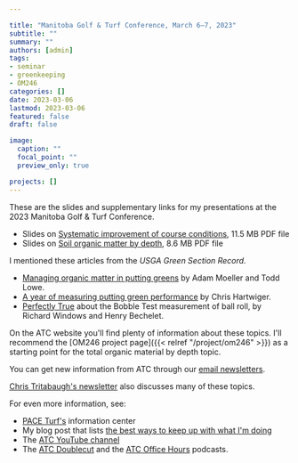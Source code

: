 ```yaml
---

title: "Manitoba Golf & Turf Conference, March 6–7, 2023"
subtitle: ""
summary: ""
authors: [admin]
tags: 
- seminar
- greenkeeping
- OM246
categories: []
date: 2023-03-06
lastmod: 2023-03-06
featured: false
draft: false

image:
  caption: ""
  focal_point: ""
  preview_only: true

projects: []
---
```


These are the slides and supplementary links for my presentations at the 2023 Manitoba Golf & Turf Conference.

* Slides on [Systematic improvement of course conditions](systematic_improvement.pdf), 11.5 MB PDF file
* Slides on [Soil organic matter by depth](om246.pdf), 8.6 MB PDF file

I mentioned these articles from the *USGA Green Section Record.*

* [Managing organic matter in putting greens](https://gsr.lib.msu.edu/article/moeller-lowe-managing-11-4-16.pdf) by Adam Moeller and Todd Lowe.
* [A year of measuring putting green performance](https://gsr.lib.msu.edu/article/hartwiger-year-11-1-19.pdf) by Chris Hartwiger.
* [Perfectly True](https://gsr.lib.msu.edu/2010s/2010/100124.pdf) about the Bobble Test measurement of ball roll, by Richard Windows and Henry Bechelet.

On the ATC website you'll find plenty of information about these topics. I'll recommend the [OM246 project page]({{< relref "/project/om246" >}}) as a starting point for the total organic material by depth topic. 

You can get new information from ATC through our [email newsletters](https://subscribepage.com/atc_newsletters). 

[Chris Tritabaugh's newsletter](https://ctunderscoreturf.substack.com/) also discusses many of these topics.

For even more information, see:

* [PACE Turf's](https://www.paceturf.org/) information center
* My blog post that lists [the best ways to keep up with what I'm doing](https://www.asianturfgrass.com/post/whats-the-best-way-to-keep-up/)
* The [ATC YouTube channel](https://www.youtube.com/asianturfgrasscenter)
* The [ATC Doublecut](https://atc-doublecut.transistor.fm/) and the [ATC Office Hours](https://atc-office-hours.transistor.fm/) podcasts.


